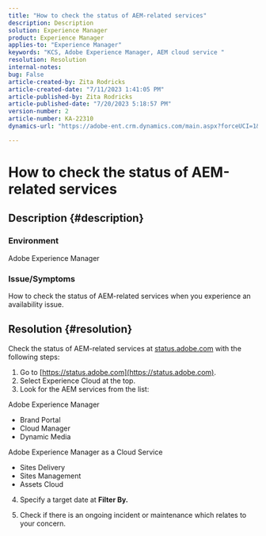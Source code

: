 ```yaml
---
title: "How to check the status of AEM-related services"
description: Description
solution: Experience Manager
product: Experience Manager
applies-to: "Experience Manager"
keywords: "KCS, Adobe Experience Manager, AEM cloud service "
resolution: Resolution
internal-notes: 
bug: False
article-created-by: Zita Rodricks
article-created-date: "7/11/2023 1:41:05 PM"
article-published-by: Zita Rodricks
article-published-date: "7/20/2023 5:18:57 PM"
version-number: 2
article-number: KA-22310
dynamics-url: "https://adobe-ent.crm.dynamics.com/main.aspx?forceUCI=1&pagetype=entityrecord&etn=knowledgearticle&id=85864194-f01f-ee11-9cbe-6045bd006239"

---
```

# How to check the status of AEM-related services

## Description {#description}


### Environment

Adobe Experience Manager

### Issue/Symptoms

How to check the status of AEM-related services when you experience an availability issue.


## Resolution {#resolution}


Check the status of AEM-related services at [status.adobe.com](https://status.adobe.com/) with the following steps:

1. Go to [https://status.adobe.com](https://status.adobe.com).
2. Select Experience Cloud at the top.
3. Look for the AEM services from the list:


Adobe Experience Manager

- Brand Portal
- Cloud Manager
- Dynamic Media


Adobe Experience Manager as a Cloud Service

- Sites Delivery
- Sites Management
- Assets Cloud


4. Specify a target date at <b>Filter By.</b>

5. Check if there is an ongoing incident or maintenance which relates to your concern.






